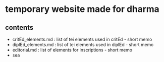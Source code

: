 # temporary website made for dharma

## contents
- critEd_elements.md : list of tei elements used in critEd - short memo
- diplEd_elements.md : list of tei elements used in diplEd - short memo
- editorial.md : list of elements for inscriptions - short memo
- sea
